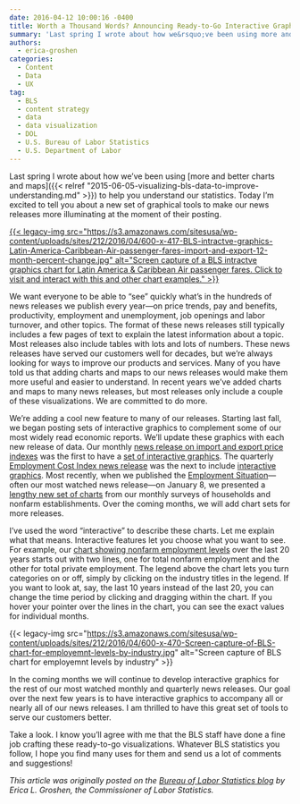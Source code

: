 ```yaml
---
date: 2016-04-12 10:00:16 -0400
title: Worth a Thousand Words? Announcing Ready-to-Go Interactive Graphics with BLS News Releases
summary: 'Last spring I wrote about how we&rsquo;ve been using more and better charts and maps to help you understand our statistics. Today I&rsquo;m excited to tell you about a new set of graphical tools to make our news releases more illuminating at the moment of their posting. {{< legacy-img src="https://s3.amazonaws.com/sitesusa/wp-content/uploads/sites/212/2016/04/600-x-417-BLS-intractve-graphics-Latin-America-Caribbean-Air-passenger-fares-import-and-export-12-month-percent-change.jpg" alt="Screen capture of a BLS'
authors:
  - erica-groshen
categories:
  - Content
  - Data
  - UX
tag:
  - BLS
  - content strategy
  - data
  - data visualization
  - DOL
  - U.S. Bureau of Labor Statistics
  - U.S. Department of Labor
---
```


Last spring I wrote about how we’ve been using [more and better charts and maps]({{< relref "2015-06-05-visualizing-bls-data-to-improve-understanding.md" >}}) to help you understand our statistics. Today I’m excited to tell you about a new set of graphical tools to make our news releases more illuminating at the moment of their posting.

[{{< legacy-img src="https://s3.amazonaws.com/sitesusa/wp-content/uploads/sites/212/2016/04/600-x-417-BLS-intractve-graphics-Latin-America-Caribbean-Air-passenger-fares-import-and-export-12-month-percent-change.jpg" alt="Screen capture of a BLS intractve graphics chart for Latin America & Caribbean Air passenger fares. Click to visit and interact with this and other chart examples." >}}](http://www.bls.gov/charts/import-export/air-passenger-fairs-12-month-percent-change.htm)

We want everyone to be able to “see” quickly what’s in the hundreds of news releases we publish every year—on price trends, pay and benefits, productivity, employment and unemployment, job openings and labor turnover, and other topics. The format of these news releases still typically includes a few pages of text to explain the latest information about a topic. Most releases also include tables with lots and lots of numbers. These news releases have served our customers well for decades, but we’re always looking for ways to improve our products and services. Many of you have told us that adding charts and maps to our news releases would make them more useful and easier to understand. In recent years we’ve added charts and maps to many news releases, but most releases only include a couple of these visualizations. We are committed to do more.

We’re adding a cool new feature to many of our releases. Starting last fall, we began posting sets of interactive graphics to complement some of our most widely read economic reports. We’ll update these graphics with each new release of data. Our monthly [news release on import and export price indexes](http://www.bls.gov/news.release/ximpim.nr0.htm) was the first to have a [set of interactive graphics](http://www.bls.gov/charts/import-export/). The quarterly [Employment Cost Index news release](http://www.bls.gov/news.release/eci.nr0.htm) was the next to include [interactive graphics](http://www.bls.gov/charts/employment-cost-index/). Most recently, when we published the [Employment Situation](http://www.bls.gov/news.release/empsit.nr0.htm)—often our most watched news release—on January 8, we presented a [lengthy new set of charts](http://www.bls.gov/charts/employment-situation/) from our monthly surveys of households and nonfarm establishments. Over the coming months, we will add chart sets for more releases.

I’ve used the word “interactive” to describe these charts. Let me explain what that means. Interactive features let you choose what you want to see. For example, our [chart showing nonfarm employment levels](http://www.bls.gov/charts/employment-situation/employment-levels-by-industry.htm) over the last 20 years starts out with two lines, one for total nonfarm employment and the other for total private employment. The legend above the chart lets you turn categories on or off, simply by clicking on the industry titles in the legend. If you want to look at, say, the last 10 years instead of the last 20, you can change the time period by clicking and dragging within the chart. If you hover your pointer over the lines in the chart, you can see the exact values for individual months.

{{< legacy-img src="https://s3.amazonaws.com/sitesusa/wp-content/uploads/sites/212/2016/04/600-x-470-Screen-capture-of-BLS-chart-for-employemnt-levels-by-industry.jpg" alt="Screen capture of BLS chart for employemnt levels by industry" >}}

In the coming months we will continue to develop interactive graphics for the rest of our most watched monthly and quarterly news releases. Our goal over the next few years is to have interactive graphics to accompany all or nearly all of our news releases. I am thrilled to have this great set of tools to serve our customers better.

Take a look. I know you’ll agree with me that the BLS staff have done a fine job crafting these ready-to-go visualizations. Whatever BLS statistics you follow, I hope you find many uses for them and send us a lot of comments and suggestions!

_This article was originally posted on the [Bureau of Labor Statistics blog](http://blogs.bls.gov/blog/) by Erica L. Groshen, the Commissioner of Labor Statistics._
